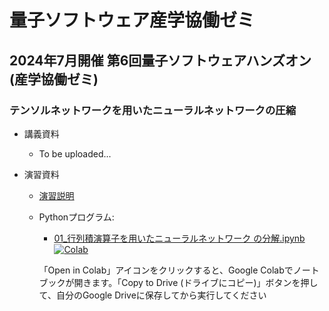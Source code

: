 # 量子ソフトウェア産学協働ゼミ

## 2024年7月開催 第6回量子ソフトウェアハンズオン(産学協働ゼミ)

### テンソルネットワークを用いたニューラルネットワークの圧縮

* 講義資料
  * To be uploaded...

* 演習資料
  * [演習説明](00_演習説明.pdf)
  * Pythonプログラム:
      * [01\_行列積演算子を用いたニューラルネットワーク の分解.ipynb ![Colab](https://colab.research.google.com/assets/colab-badge.svg)](https://colab.research.google.com/github/utokyo-qsw/joint-seminar/blob/main/202407/01_%E8%A1%8C%E5%88%97%E7%A9%8D%E6%BC%94%E7%AE%97%E5%AD%90%E3%82%92%E7%94%A8%E3%81%84%E3%81%9F%E3%83%8B%E3%83%A5%E3%83%BC%E3%83%A9%E3%83%AB%E3%83%8D%E3%83%83%E3%83%88%E3%83%AF%E3%83%BC%E3%82%AF%E3%81%AE%E5%88%86%E8%A7%A3.ipynb)
 
    「Open in Colab」アイコンをクリックすると、Google Colabでノートブックが開きます。「Copy to  Drive (ドライブにコピー)」ボタンを押して、自分のGoogle Driveに保存してから実行してください
